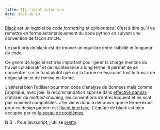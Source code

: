 ```yaml
---
title: TIL fluent interface
date: 2022-10-10
---
```


[Black][1] est un logiciel de *code formatting* et *opinionated*. C’est à dire qu’il va remettre en forme automatiquement du code python en suivant une convention de façon stricte.

Le parti pris de black est de trouver un équilibre entre lisibilité et longueur du code.

Ce genre de logiciel est très important pour gérer la charge mentale du travail collaboratif et de maintenance à long terme. Il permet de se concentrer sur le fond plutôt que sur la forme en évacuant tout le travail de négociation et de remise en forme.

J’aimerai bien l’utiliser pour mon code d’analyse de données mais comme j’applique, avec joie, la recommandation apprise dans [effective pandas][5] d’utiliser du *method chaining*, les conventions s’entrechoquent et ne sont pas vraiment compatibles. J’en viens donc à découvrir que le terme exact pour ce design pattern est [fluent interface][3]. L’équipe de black est bien occupée par ce [faisceau de problèmes][4].


N.B. : Pour javascript, j’utilise [pretty][2].

[1]: https://black.readthedocs.io/en/stable/
[2]: https://prettier.io/
[3]: https://en.wikipedia.org/wiki/Fluent_interface
[4]: https://github.com/psf/black/issues?q=is%3Aissue+fluent
[5]: https://store.metasnake.com/effective-pandas-book